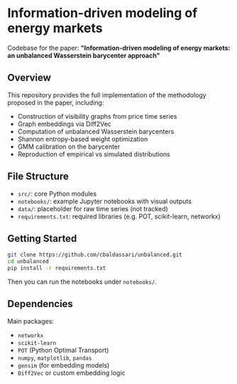 # Information-driven modeling of energy markets

Codebase for the paper:
**"Information-driven modeling of energy markets: an unbalanced Wasserstein barycenter approach"**

## Overview

This repository provides the full implementation of the methodology proposed in the paper, including:
- Construction of visibility graphs from price time series
- Graph embeddings via Diff2Vec
- Computation of unbalanced Wasserstein barycenters
- Shannon entropy-based weight optimization
- GMM calibration on the barycenter
- Reproduction of empirical vs simulated distributions

## File Structure

- `src/`: core Python modules
- `notebooks/`: example Jupyter notebooks with visual outputs
- `data/`: placeholder for raw time series (not tracked)
- `requirements.txt`: required libraries (e.g. POT, scikit-learn, networkx)

## Getting Started

```bash
git clone https://github.com/cbaldassari/unbalanced.git
cd unbalanced
pip install -r requirements.txt
```

Then you can run the notebooks under `notebooks/`.

## Dependencies

Main packages:
- `networkx`
- `scikit-learn`
- `POT` (Python Optimal Transport)
- `numpy`, `matplotlib`, `pandas`
- `gensim` (for embedding models)
- `Diff2Vec` or custom embedding logic


